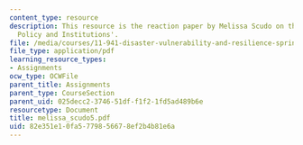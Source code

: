 ```yaml
---
content_type: resource
description: This resource is the reaction paper by Melissa Scudo on the topic 'Disaster
  Policy and Institutions'.
file: /media/courses/11-941-disaster-vulnerability-and-resilience-spring-2005/82e351e10fa5779856678ef2b4b81e6a_melissa_scudo5.pdf
file_type: application/pdf
learning_resource_types:
- Assignments
ocw_type: OCWFile
parent_title: Assignments
parent_type: CourseSection
parent_uid: 025decc2-3746-51df-f1f2-1fd5ad489b6e
resourcetype: Document
title: melissa_scudo5.pdf
uid: 82e351e1-0fa5-7798-5667-8ef2b4b81e6a
---
```

